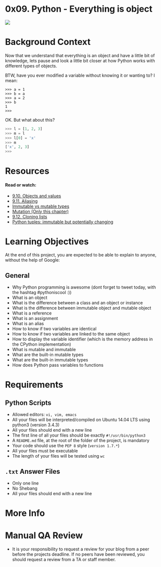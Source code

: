 # 0x09. Python - Everything is object
![](https://miro.medium.com/max/670/1*LiPDcnlE8izSpz2rkXZOHA.jpeg)
# Background Context
Now that we understand that everything is an object and have a little bit of knowledge, lets pause and look a little bit closer at how Python works with different types of objects.

BTW, have you ever modified a variable without knowing it or wanting to? I mean:

````
>>> a = 1
>>> b = a
>>> a = 2
>>> b
1
>>>
````

OK. But what about this?
````python
>>> l = [1, 2, 3]
>>> m = l
>>> l[0] = 'x'
>>> m
['x', 2, 3]
>>>
````

# Resources
#### Read or watch:

* [9.10. Objects and values](http://www.openbookproject.net/thinkcs/python/english2e/ch09.html#objects-and-values)
* [9.11. Aliasing](http://www.openbookproject.net/thinkcs/python/english2e/ch09.html#aliasing)
* [Immutable vs mutable types](https://stackoverflow.com/questions/8056130/immutable-vs-mutable-types)
* [Mutation (Only this chapter)](http://composingprograms.com/pages/24-mutable-data.html#sequence-objects)
* [9.12. Cloning lists](http://www.openbookproject.net/thinkcs/python/english2e/ch09.html#cloning-lists)
* [Python tuples: immutable but potentially changing](http://radar.oreilly.com/2014/10/python-tuples-immutable-but-potentially-changing.html)

# Learning Objectives
At the end of this project, you are expected to be able to explain to anyone, without the help of Google:

## General
* Why Python programming is awesome (dont forget to tweet today, with the hashtag #pythoniscool :))
* What is an object
* What is the difference between a class and an object or instance
* What is the difference between immutable object and mutable object
* What is a reference
* What is an assignment
* What is an alias
* How to know if two variables are identical
* How to know if two variables are linked to the same object
* How to display the variable identifier (which is the memory address in the CPython implementation)
* What is mutable and immutable
* What are the built-in mutable types
* What are the built-in immutable types
* How does Python pass variables to functions

# Requirements
## Python Scripts
* Allowed editors: ``vi, vim, emacs``
* All your files will be interpreted/compiled on Ubuntu 14.04 LTS using python3 (version 3.4.3)
* All your files should end with a new line
* The first line of all your files should be exactly ``#!/usr/bin/python3``
* A ``README.md`` file, at the root of the folder of the project, is mandatory
* Your code should use the ``PEP 8`` style (``version 1.7.*``)
* All your files must be executable
* The length of your files will be tested using ``wc``

## ``.txt`` Answer Files
* Only one line
* No Shebang
* All your files should end with a new line

# More Info
# Manual QA Review
* It is your responsibility to request a review for your blog from a peer before the projects deadline. If no peers have been reviewed, you should request a review from a TA or staff member.